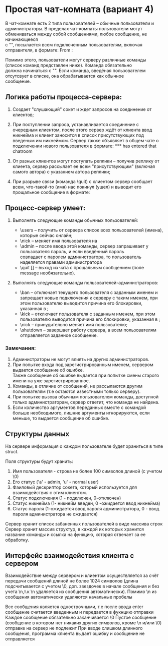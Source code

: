 # Простая чат-комната (вариант 4)

В чат-комнате есть 2 типа пользователей – обычные пользователи и администраторы. 
В пределах чат-комнаты пользователи могут обмениваться между собой сообщениями, любое сообщение, не начинающееся  
с "\", посылается всем подключенным пользователям, включая отправителя, в формате: From <nickname>: <message>

Помимо этого, пользователи могут серверу различные команды (список команд представлен ниже). Команда обязательно  
должна начинаться с "\". Если команда, введёная пользователем отсутсвует в списке, она обрабатывается как обычное  
сообщение.

## Логика работы процесса-сервера:

1. Создает "слушающий" сокет и ждет запросов на соединение от клиентов;

2. При поступлении запроса, устанавливается соединение с очередным клиентом, после этого 
сервер ждёт от клиента ввод никнейма и клиент заносится в список присутствующих под введеным им никнеймом.
Сервер также объявляет в общем чате о подключении нового пользователя в формате: *** <nickname> has entered that chatroom

3. От разных клиентов могут поступать реплики – получив реплику от клиента, сервер рассылает
ее всем "присутствующим" (включая самого автора) с указанием автора реплики;

4. При разрыве связи (команда \quit) с клиентом сервер сообщает всем, что-такой-то (имя) нас
покинул (ушел) и выводит его прощальное сообщение в формате: 

## Процесс-сервер умеет:

1. Выполнять следующие команды обычных пользователей:
	- \users – получить от сервера список всех пользователей (имена), которые сейчас онлайн;
	- \nick <newnick> – меняет имя пользователя на <newnick>
	- \admin – после ввода этой команды, сервер запрашивает у пользователя пароль, и если введённый пароль  
	совпадает с паролем администратора, то пользователь наделяется правами администратора
	- \quit [<message>] – выход из чата с прощальным сообщением (поле message необязательно).

2. Выполнять следующие команды пользователей-администраторов:
	- \ban <nickname> <message> – отключает текущего пользователя с заданным именем и запрещает
	новые подключения к серверу с таким именем, при этом пользователю выводится причина его
	блокировки, указанная в <message>;
	- \kick <nickname> <message> – отключает пользователя с заданным именем, при этом
	пользователю выводится причина его блокировки, указанная в <message> ;
	- \nick <oldnickname> <newnickname> – принудительно меняет имя пользователю;
	- \shutdown <message> – завершает работу сервера, а всем пользователям отправляется заданное
	сообщение.

### Замечания:
1. Администраторы не могут влиять на других администраторов.
2. При попытке входа под  зарегистрированным именем, сервером выдается сообщение об ошибке.  
Также сообщение об ошибке выдается при попытке смены старого имени на уже зарегистрированное.
3. Команды, в отличие от сообщений, не рассылаются другим пользователям (т.е остаются известными только серверу).
4. При попытке вызова обычным пользователем команды, доступной только администраторам, сервер ответит, что команда не найдена.
5. Если количество аргументов переданных вместе с командой больше необходимого, лишние аргументы игнорируются, если меньше, то выдается сообщение об ошибке.


## Структуры данных

На сервере информация о каждом пользователе будет храниться в типе struct. 

Поля структуры будут хранить:
1. Имя пользователя  - строка не более 100 символов длиной (с учетом \0)
2. Его статус  ('a' - admin, 'u' - normal user)
3. Фаиловый дескриптор сокета, который используется для взаимодействия с этим клиентом.
4. Статус подключения (1 - подключен, 0-отключен)
5. Статус никнейма (1- никнейм введен, 0 -ожидается ввод никнейма)
6. Статус пароля (1-ожидается ввод пароля администратора, 0 - ввод пароля администратора не ожидается)

Сервер хранит список забаненных пользователей в виде массива строк
Сервер хранит массив структур, в каждой их которых хранится название команды и ссылка на функцию, которая отвечает за ее обработку.


## Интерфейс взаимодействия клиента с сервером

Взаимодействие между сервером и клиентом осуществляется за счёт передачи сообщений длиной не более 1024 символов (длина подсчитывается с учетом \0, доп. звездочек в начале сообщения и без учета \n,т.к \n удаляется из сообщения автоматически). Помимо \n из сообщения автоматически удаляются начальные пробелы

Все сообщения является однострочными, т.е после ввода enter сообщение считается введенным и передается в фукнцию отправки
Каждое сообщение обязательно заканчивается \0
Пустое сообщение (сообщение в котором нет никаких других символов, кроме \n и/или \0) отправке на сервер не подлежит
При вводе слишком длинного сообщения, программа клиента выдает ошибку и сообщение не отправляется


